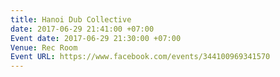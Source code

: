 ```yaml
---
title: Hanoi Dub Collective
date: 2017-06-29 21:41:00 +07:00
Event date: 2017-06-29 21:30:00 +07:00
Venue: Rec Room
Event URL: https://www.facebook.com/events/344100969341570
---
```


